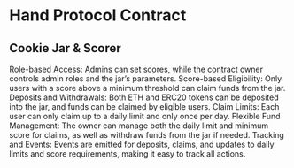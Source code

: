 # Hand Protocol Contract

## Cookie Jar & Scorer

Role-based Access: Admins can set scores, while the contract owner controls admin roles and the jar’s parameters.
Score-based Eligibility: Only users with a score above a minimum threshold can claim funds from the jar.
Deposits and Withdrawals: Both ETH and ERC20 tokens can be deposited into the jar, and funds can be claimed by eligible users.
Claim Limits: Each user can only claim up to a daily limit and only once per day.
Flexible Fund Management: The owner can manage both the daily limit and minimum score for claims, as well as withdraw funds from the jar if needed.
Tracking and Events: Events are emitted for deposits, claims, and updates to daily limits and score requirements, making it easy to track all actions.
